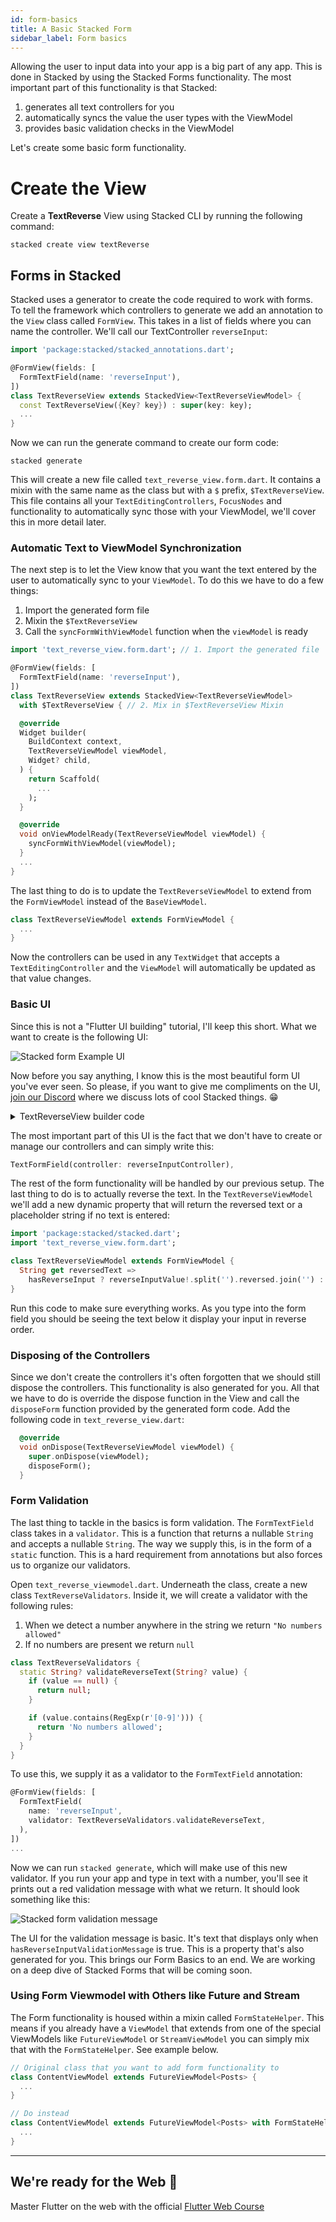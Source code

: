 ```yaml
---
id: form-basics
title: A Basic Stacked Form
sidebar_label: Form basics
---
```


Allowing the user to input data into your app is a big part of any app. This is done in Stacked by using the Stacked Forms functionality. The most important part of this functionality is that Stacked:

1. generates all text controllers for you
2. automatically syncs the value the user types with the ViewModel
3. provides basic validation checks in the ViewModel

Let's create some basic form functionality.


# Create the View

Create a **TextReverse** View using Stacked CLI by running the following command:

```shell
stacked create view textReverse
```


## Forms in Stacked

Stacked uses a generator to create the code required to work with forms. To tell the framework which controllers to generate we add an annotation to the `View` class called `FormView`. This takes in a list of fields where you can name the controller. We'll call our TextController `reverseInput`:

```dart
import 'package:stacked/stacked_annotations.dart';

@FormView(fields: [
  FormTextField(name: 'reverseInput'),
])
class TextReverseView extends StackedView<TextReverseViewModel> {
  const TextReverseView({Key? key}) : super(key: key);
  ...
}
```

Now we can run the generate command to create our form code:

```shell
stacked generate
```

This will create a new file called `text_reverse_view.form.dart`. It contains a mixin with the same name as the class but with a `$` prefix, `$TextReverseView`. This file contains all your `TextEditingControllers`, `FocusNodes` and functionality to automatically sync those with your ViewModel, we'll cover this in more detail later.

### Automatic Text to ViewModel Synchronization

The next step is to let the View know that you want the text entered by the user to automatically sync to your `ViewModel`. To do this we have to do a few things:

1. Import the generated form file
2. Mixin the `$TextReverseView`
3. Call the `syncFormWithViewModel` function when the `viewModel` is ready

```dart
import 'text_reverse_view.form.dart'; // 1. Import the generated file

@FormView(fields: [
  FormTextField(name: 'reverseInput'),
])
class TextReverseView extends StackedView<TextReverseViewModel>
  with $TextReverseView { // 2. Mix in $TextReverseView Mixin

  @override
  Widget builder(
    BuildContext context,
    TextReverseViewModel viewModel,
    Widget? child,
  ) {
    return Scaffold(
      ...
    );
  }

  @override
  void onViewModelReady(TextReverseViewModel viewModel) {
    syncFormWithViewModel(viewModel);
  }
  ...
}
```

The last thing to do is to update the `TextReverseViewModel` to extend from the `FormViewModel` instead of the `BaseViewModel`.

```dart
class TextReverseViewModel extends FormViewModel {
  ...
}
```

Now the controllers can be used in any `TextWidget` that accepts a `TextEditingController` and the `ViewModel` will automatically be updated as that value changes.

### Basic UI

Since this is not a "Flutter UI building" tutorial, I'll keep this short. What we want to create is the following UI:

![Stacked form Example UI](/img/getting-started/04-reverse-text-screenshot.png)

Now before you say anything, I know this is the most beautiful form UI you've ever seen. So please, if you want to give me compliments on the UI, [join our Discord](https://discord.gg/auR5sJyx) where we discuss lots of cool Stacked things. 😁

<details>
<summary>TextReverseView builder code</summary>
<p>
Replace your builder function in `text_reverse_view.dart` with the following.

```dart
 @override
  Widget builder(
    BuildContext context,
    TextReverseViewModel viewModel,
    Widget? child,
  ) {
    return Scaffold(
      appBar: AppBar(title: const Text('Text Reverser')),
      body: Container(
        padding: const EdgeInsets.only(left: 25.0, right: 25.0),
        child: SingleChildScrollView(
          child: Column(
            crossAxisAlignment: CrossAxisAlignment.start,
            children: [
              verticalSpaceMedium,
              const Text(
                'Text to Reverse',
                style: TextStyle(fontSize: 18, fontWeight: FontWeight.w700),
              ),
              verticalSpaceSmall,
              TextFormField(controller: reverseInputController),
              if (viewModel.hasReverseInputValidationMessage) ...[
                verticalSpaceTiny,
                Text(
                  viewModel.reverseInputValidationMessage!,
                  style: const TextStyle(
                    color: Colors.red,
                    fontSize: 12,
                    fontWeight: FontWeight.w700,
                  ),
                ),
              ],
              verticalSpaceMedium,
              Text(
                viewModel.reversedText,
                style: const TextStyle(
                  fontSize: 18,
                  fontWeight: FontWeight.w700,
                ),
              ),
            ],
          ),
        ),
      ),
    );
  }
```
</p>
</details>

The most important part of this UI is the fact that we don't have to create or manage our controllers and can simply write this:

```dart
TextFormField(controller: reverseInputController),
```

The rest of the form functionality will be handled by our previous setup. The last thing to do is to actually reverse the text. In the `TextReverseViewModel` we'll add a new dynamic property that will return the reversed text or a placeholder string if no text is entered:

```dart
import 'package:stacked/stacked.dart';
import 'text_reverse_view.form.dart';

class TextReverseViewModel extends FormViewModel {
  String get reversedText =>
    hasReverseInput ? reverseInputValue!.split('').reversed.join('') : '----';
}
```

Run this code to make sure everything works. As you type into the form field you should be seeing the text below it display your input in reverse order.

### Disposing of the Controllers

Since we don't create the controllers it's often forgotten that we should still dispose the controllers. This functionality is also generated for you. All that we have to do is override the dispose function in the View and call the `disposeForm` function provided by the generated form code. Add the following code in `text_reverse_view.dart`:

```dart
  @override
  void onDispose(TextReverseViewModel viewModel) {
    super.onDispose(viewModel);
    disposeForm();
  }
```

### Form Validation

The last thing to tackle in the basics is form validation. The `FormTextField` class takes in a `validator`. This is a function that returns a nullable `String` and accepts a nullable `String`. The way we supply this, is in the form of a `static` function. This is a hard requirement from annotations but also forces us to organize our validators.

Open `text_reverse_viewmodel.dart`. Underneath the class, create a new class `TextReverseValidators`. Inside it, we will create a validator with the following rules:

1. When we detect a number anywhere in the string we return `"No numbers allowed"`
2. If no numbers are present we return `null`

```dart
class TextReverseValidators {
  static String? validateReverseText(String? value) {
    if (value == null) {
      return null;
    }

    if (value.contains(RegExp(r'[0-9]'))) {
      return 'No numbers allowed';
    }
  }
}
```

To use this, we supply it as a validator to the `FormTextField` annotation:

```dart
@FormView(fields: [
  FormTextField(
    name: 'reverseInput',
    validator: TextReverseValidators.validateReverseText,
  ),
])
...
```

Now we can run `stacked generate`, which will make use of this new validator. If you run your app and type in text with a number, you'll see it prints out a red validation message with what we return. It should look something like this:

![Stacked form validation message](/img/getting-started/04-form-validation.gif)

The UI for the validation message is basic. It's text that displays only when `hasReverseInputValidationMessage` is true. This is a property that's also generated for you. This brings our Form Basics to an end. We are working on a deep dive of Stacked Forms that will be coming soon.

### Using Form Viewmodel with Others like Future and Stream

The Form functionality is housed within a mixin called `FormStateHelper`. This means if you already have a `ViewModel` that extends from one of the special ViewModels like `FutureViewModel` or `StreamViewModel` you can simply mix that with the `FormStateHelper`. See example below.

```dart
// Original class that you want to add form functionality to 
class ContentViewModel extends FutureViewModel<Posts> {
  ...
}

// Do instead
class ContentViewModel extends FutureViewModel<Posts> with FormStateHelper{
  ...
}
```

---

## We're ready for the Web 🚀

Master Flutter on the web with the official [Flutter Web Course](https://masterflutterweb.carrd.co/)